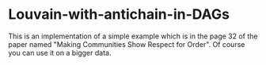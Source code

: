 # Louvain-with-antichain-in-DAGs

This is an implementation of a simple example which is in the page 32 of the paper named "Making Communities Show Respect for Order".
Of course you can use it on a bigger data.
